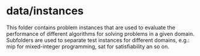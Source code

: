# data/instances

This folder contains problem instances that are used to evaluate the
performance of different algorithms for solving problems in a given
domain. Subfolders are used to separate test instances for different
domains, e.g.: mip for mixed-integer programming, sat for satisfiability
an so on.
